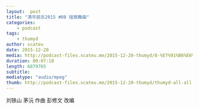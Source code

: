```yaml
---
layout:  post
title: "清华民乐2015 #08 瑶族舞曲"
categories:
    - podcast
tags:
    - thumyd
author: scateu
date: 2015-12-20
media: http://podcast-files.scateu.me/2015-12-20-thumyd/8-%E7%91%B6%E6%97%8F%E8%88%9E%E6%9B%B2.m4a
duration: 00:07:10
length: 6879765
subtitle: 
mediatype: "audio/mpeg"
thumb: http://podcast-files.scateu.me/2015-12-20-thumyd/thumyd-all-all.jpg
---
```


刘铁山 茅沅 作曲
彭修文 改编
